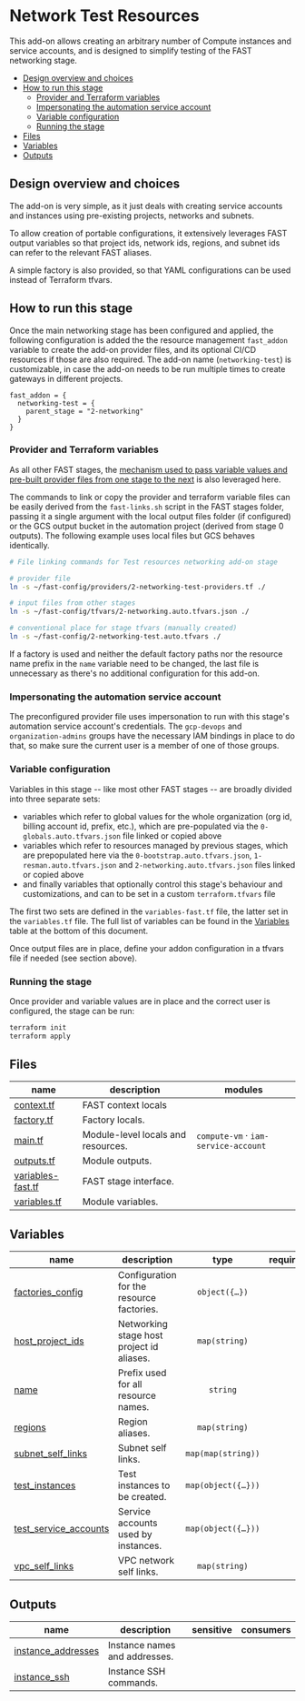 # Network Test Resources

This add-on allows creating an arbitrary number of Compute instances and service accounts, and is designed to simplify testing of the FAST networking stage.

<!-- BEGIN TOC -->
- [Design overview and choices](#design-overview-and-choices)
- [How to run this stage](#how-to-run-this-stage)
  - [Provider and Terraform variables](#provider-and-terraform-variables)
  - [Impersonating the automation service account](#impersonating-the-automation-service-account)
  - [Variable configuration](#variable-configuration)
  - [Running the stage](#running-the-stage)
- [Files](#files)
- [Variables](#variables)
- [Outputs](#outputs)
<!-- END TOC -->

## Design overview and choices

The add-on is very simple, as it just deals with creating service accounts and instances using pre-existing projects, networks and subnets.

To allow creation of portable configurations, it extensively leverages FAST output variables so that project ids, network ids, regions, and subnet ids can refer to the relevant FAST aliases.

A simple factory is also provided, so that YAML configurations can be used instead of Terraform tfvars.

## How to run this stage

Once the main networking stage has been configured and applied, the following configuration is added the the resource management `fast_addon` variable to create the add-on provider files, and its optional CI/CD resources if those are also required. The add-on name (`networking-test`) is customizable, in case the add-on needs to be run multiple times to create gateways in different projects.

```hcl
fast_addon = {
  networking-test = {
    parent_stage = "2-networking"
  }
}
```

### Provider and Terraform variables

As all other FAST stages, the [mechanism used to pass variable values and pre-built provider files from one stage to the next](../../stages/0-bootstrap/README.md#output-files-and-cross-stage-variables) is also leveraged here.

The commands to link or copy the provider and terraform variable files can be easily derived from the `fast-links.sh` script in the FAST stages folder, passing it a single argument with the local output files folder (if configured) or the GCS output bucket in the automation project (derived from stage 0 outputs). The following example uses local files but GCS behaves identically.

```bash
# File linking commands for Test resources networking add-on stage

# provider file
ln -s ~/fast-config/providers/2-networking-test-providers.tf ./

# input files from other stages
ln -s ~/fast-config/tfvars/2-networking.auto.tfvars.json ./

# conventional place for stage tfvars (manually created)
ln -s ~/fast-config/2-networking-test.auto.tfvars ./
```

If a factory is used and neither the default factory paths nor the resource name prefix in the `name` variable need to be changed, the last file is unnecessary as there's no additional configuration for this add-on.

### Impersonating the automation service account

The preconfigured provider file uses impersonation to run with this stage's automation service account's credentials. The `gcp-devops` and `organization-admins` groups have the necessary IAM bindings in place to do that, so make sure the current user is a member of one of those groups.

### Variable configuration

Variables in this stage -- like most other FAST stages -- are broadly divided into three separate sets:

- variables which refer to global values for the whole organization (org id, billing account id, prefix, etc.), which are pre-populated via the `0-globals.auto.tfvars.json` file linked or copied above
- variables which refer to resources managed by previous stages, which are prepopulated here via the `0-bootstrap.auto.tfvars.json`, `1-resman.auto.tfvars.json` and `2-networking.auto.tfvars.json` files linked or copied above
- and finally variables that optionally control this stage's behaviour and customizations, and can to be set in a custom `terraform.tfvars` file

The first two sets are defined in the `variables-fast.tf` file, the latter set in the `variables.tf` file. The full list of variables can be found in the [Variables](#variables) table at the bottom of this document.

Once output files are in place, define your addon configuration in a tfvars file if needed (see section above).

### Running the stage

Once provider and variable values are in place and the correct user is configured, the stage can be run:

```bash
terraform init
terraform apply
```

<!-- TFDOC OPTS files:1 show_extra:1 exclude:2-networking-test-providers.tf -->
<!-- BEGIN TFDOC -->
## Files

| name | description | modules |
|---|---|---|
| [context.tf](./context.tf) | FAST context locals |  |
| [factory.tf](./factory.tf) | Factory locals. |  |
| [main.tf](./main.tf) | Module-level locals and resources. | <code>compute-vm</code> · <code>iam-service-account</code> |
| [outputs.tf](./outputs.tf) | Module outputs. |  |
| [variables-fast.tf](./variables-fast.tf) | FAST stage interface. |  |
| [variables.tf](./variables.tf) | Module variables. |  |

## Variables

| name | description | type | required | default | producer |
|---|---|:---:|:---:|:---:|:---:|
| [factories_config](variables.tf#L17) | Configuration for the resource factories. | <code title="object&#40;&#123;&#10;  instances        &#61; optional&#40;string, &#34;data&#47;instances&#34;&#41;&#10;  service_accounts &#61; optional&#40;string, &#34;data&#47;service-accounts&#34;&#41;&#10;&#125;&#41;">object&#40;&#123;&#8230;&#125;&#41;</code> |  | <code>&#123;&#125;</code> |  |
| [host_project_ids](variables-fast.tf#L19) | Networking stage host project id aliases. | <code>map&#40;string&#41;</code> |  | <code>&#123;&#125;</code> | <code>2-networking</code> |
| [name](variables.tf#L27) | Prefix used for all resource names. | <code>string</code> |  | <code>&#34;test&#34;</code> |  |
| [regions](variables-fast.tf#L27) | Region aliases. | <code>map&#40;string&#41;</code> |  | <code>&#123;&#125;</code> | <code>2-networking</code> |
| [subnet_self_links](variables-fast.tf#L35) | Subnet self links. | <code>map&#40;map&#40;string&#41;&#41;</code> |  | <code>&#123;&#125;</code> | <code>2-networking</code> |
| [test_instances](variables.tf#L34) | Test instances to be created. | <code title="map&#40;object&#40;&#123;&#10;  project_id      &#61; string&#10;  network_id      &#61; string&#10;  service_account &#61; string&#10;  subnet_id       &#61; string&#10;  image           &#61; optional&#40;string&#41;&#10;  metadata        &#61; optional&#40;map&#40;string&#41;, &#123;&#125;&#41;&#10;  tags            &#61; optional&#40;list&#40;string&#41;, &#91;&#34;ssh&#34;&#93;&#41;&#10;  type            &#61; optional&#40;string, &#34;e2-micro&#34;&#41;&#10;  user_data_file  &#61; optional&#40;string&#41;&#10;  zones           &#61; optional&#40;list&#40;string&#41;, &#91;&#34;b&#34;&#93;&#41;&#10;&#125;&#41;&#41;">map&#40;object&#40;&#123;&#8230;&#125;&#41;&#41;</code> |  | <code>&#123;&#125;</code> |  |
| [test_service_accounts](variables.tf#L52) | Service accounts used by instances. | <code title="map&#40;object&#40;&#123;&#10;  project_id        &#61; string&#10;  display_name      &#61; optional&#40;string&#41;&#10;  iam_project_roles &#61; optional&#40;map&#40;list&#40;string&#41;&#41;, &#123;&#125;&#41;&#10;&#125;&#41;&#41;">map&#40;object&#40;&#123;&#8230;&#125;&#41;&#41;</code> |  | <code>&#123;&#125;</code> |  |
| [vpc_self_links](variables-fast.tf#L43) | VPC network self links. | <code>map&#40;string&#41;</code> |  | <code>&#123;&#125;</code> | <code>2-networking</code> |

## Outputs

| name | description | sensitive | consumers |
|---|---|:---:|---|
| [instance_addresses](outputs.tf#L17) | Instance names and addresses. |  |  |
| [instance_ssh](outputs.tf#L24) | Instance SSH commands. |  |  |
<!-- END TFDOC -->
